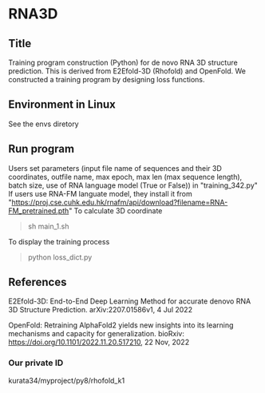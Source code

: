 # RNA3D
## Title
Training program construction (Python) for de novo RNA 3D structure prediction.
This is derived from E2Efold-3D (Rhofold) and OpenFold.
We constructed a training program by designing loss functions.

## Environment in Linux
See the envs diretory

## Run program
Users set parameters (input file name of sequences and their 3D coordinates, outfile name, max epoch, max len (max sequence length), batch size, use of RNA language model (True or False)) in "training_342.py"
If users use RNA-FM languate model, they install it from "https://proj.cse.cuhk.edu.hk/rnafm/api/download?filename=RNA-FM_pretrained.pth"
To calculate 3D coordinate
>sh main_1.sh

To display the training process
>python loss_dict.py

## References
E2Efold-3D: End-to-End Deep Learning Method for accurate denovo RNA 3D Structure Prediction.
arXiv:2207.01586v1, 4 Jul 2022

OpenFold: Retraining AlphaFold2 yields new insights into its learning mechanisms and capacity for generalization.
bioRxiv: https://doi.org/10.1101/2022.11.20.517210, 22 Nov, 2022

### Our private ID
kurata34/myproject/py8/rhofold_k1
